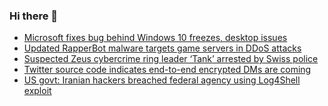 ### Hi there 👋

<!--START_SECTION:feed-->
* [Microsoft fixes bug behind Windows 10 freezes, desktop issues](https://www.bleepingcomputer.com/news/microsoft/microsoft-fixes-bug-behind-windows-10-freezes-desktop-issues/)
* [Updated RapperBot malware targets game servers in DDoS attacks](https://www.bleepingcomputer.com/news/security/updated-rapperbot-malware-targets-game-servers-in-ddos-attacks/)
* [Suspected Zeus cybercrime ring leader ‘Tank’ arrested by Swiss police](https://www.bleepingcomputer.com/news/security/suspected-zeus-cybercrime-ring-leader-tank-arrested-by-swiss-police/)
* [Twitter source code indicates end-to-end encrypted DMs are coming](https://www.bleepingcomputer.com/news/security/twitter-source-code-indicates-end-to-end-encrypted-dms-are-coming/)
* [US govt: Iranian hackers breached federal agency using Log4Shell exploit](https://www.bleepingcomputer.com/news/security/us-govt-iranian-hackers-breached-federal-agency-using-log4shell-exploit/)
<!--END_SECTION:feed-->

<!--
**frankenk/frankenk** is a ✨ _special_ ✨ repository because its `README.md` (this file) appears on your GitHub profile.

Here are some ideas to get you started:

- 🔭 I’m currently working on ...
- 🌱 I’m currently learning ...
- 👯 I’m looking to collaborate on ...
- 🤔 I’m looking for help with ...
- 💬 Ask me about ...
- 📫 How to reach me: ...
- 😄 Pronouns: ...
- ⚡ Fun fact: ...
-->



